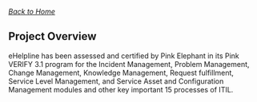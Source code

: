 [_Back to Home_](https://stiwary1992.github.io/Sushant/)

## Project Overview
eHelpline has been assessed and certified by Pink Elephant in its Pink VERIFY 3.1 program for the Incident Management, Problem Management, Change Management, Knowledge Management, Request fulfillment, Service Level Management, and Service Asset and Configuration Management modules and other key important 15 processes of ITIL.

## 

